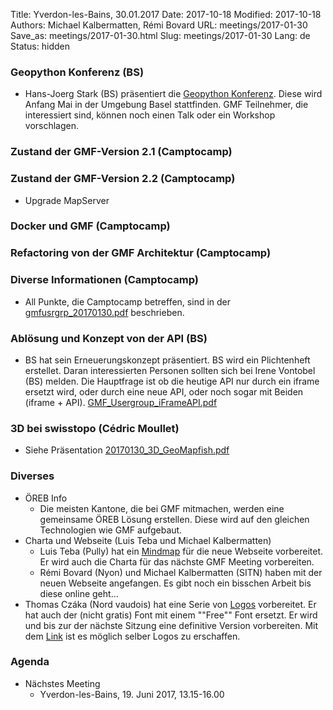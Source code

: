 Title: Yverdon-les-Bains, 30.01.2017
Date: 2017-10-18
Modified: 2017-10-18
Authors: Michael Kalbermatten, Rémi Bovard
URL: meetings/2017-01-30
Save_as: meetings/2017-01-30.html
Slug: meetings/2017-01-30
Lang: de
Status: hidden

### Geopython Konferenz (BS)

* Hans-Joerg Stark (BS) präsentiert die [Geopython Konferenz](http://2017.geopython.net/). Diese wird Anfang Mai in der Umgebung Basel stattfinden. GMF Teilnehmer, die interessiert sind, können noch einen Talk oder ein Workshop vorschlagen.

### Zustand der GMF-Version 2.1 (Camptocamp)



### Zustand der GMF-Version 2.2 (Camptocamp)

* Upgrade MapServer

### Docker und GMF (Camptocamp)



### Refactoring von der GMF Architektur (Camptocamp)



### Diverse Informationen (Camptocamp)

* All Punkte, die Camptocamp betreffen, sind in der [gmfusrgrp_20170130.pdf]({filename}/documents/meetings/2017-01-30/gmfusrgrp_20170130.pdf) beschrieben.

### Ablösung und Konzept von der API (BS)

* BS hat sein Erneuerungskonzept präsentiert. BS wird ein Plichtenheft erstellet. Daran interessierten Personen sollten sich bei Irene Vontobel (BS) melden. Die Hauptfrage ist ob die heutige API nur durch ein iframe ersetzt wird, oder durch eine neue API, oder noch sogar mit Beiden (iframe + API). [GMF_Usergroup_iFrameAPI.pdf]({filename}/documents/meetings/2017-01-30/GMF_Usergroup_iFrameAPI.pdf)

### 3D bei swisstopo (Cédric Moullet)

* Siehe Präsentation [20170130_3D_GeoMapfish.pdf]({filename}/documents/meetings/2017-01-30/20170130_3D_GeoMapfish.pdf)

### Diverses

* ÖREB Info
    * Die meisten Kantone, die bei GMF mitmachen, werden eine gemeinsame ÖREB Lösung erstellen. Diese wird auf den gleichen Technologien wie GMF aufgebaut.
* Charta und Webseite (Luis Teba und Michael Kalbermatten)
    * Luis Teba (Pully) hat ein [Mindmap](https://drive.google.com/file/d/0B2k63aoZqSdValNfU2YwLXUtbTA/view?usp=sharing) für die neue Webseite vorbereitet. Er wird auch die Charta für das nächste GMF Meeting vorbereiten.
    * Rémi Bovard (Nyon) und Michael Kalbermatten (SITN) haben mit der neuen Webseite angefangen. Es gibt noch ein bisschen Arbeit bis diese online geht...
* Thomas Czáka (Nord vaudois) hat eine Serie von [Logos](http://mapnv.ch/php/logo.php) vorbereitet. Er hat auch der (nicht gratis) Font mit einem ""Free"" Font ersetzt. Er wird und bis zur der nächste Sitzung eine definitive Version vorbereiten. Mit dem [Link](https://mapnv.ch/php/symbols.php) ist es möglich selber Logos zu erschaffen.

### Agenda

* Nächstes Meeting
    * Yverdon-les-Bains, 19. Juni 2017, 13.15-16.00
